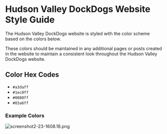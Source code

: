 # Hudson Valley DockDogs Website Style Guide

The Hudson Valley DockDogs website is styled with the color scheme based on the colors below. 

These colors should be maintained in any additional pages or posts created in the website to maintain a consistent look throughout the Hudson Valley DockDogs website.


## Color Hex Codes

*   `#a3daff`
*   `#1ec0ff`
*   `#0080ff`
*   `#03a6ff`

### Example Colors 

![screenshot2-23-1608.18.png](https://bitbucket.org/repo/5rrGyy/images/1763489764-screenshot2-23-1608.18.png)
